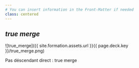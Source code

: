 ```yaml
---
# You can insert information in the Front-Matter if needed
class: centered
---
```

## _true merge_

![true_merge]({{ site.formation.assets.url }}{{ page.deck.key }}/true_merge.png)

<aside class="notes">
  Pas déscendant direct&nbsp;: true merge
</aside>
